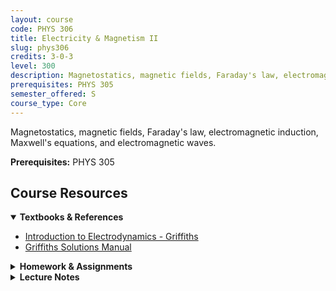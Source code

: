 ```yaml
---
layout: course
code: PHYS 306
title: Electricity & Magnetism II
slug: phys306
credits: 3-0-3
level: 300
description: Magnetostatics, magnetic fields, Faraday's law, electromagnetic induction, Maxwell's equations, and electromagnetic waves.
prerequisites: PHYS 305
semester_offered: S
course_type: Core
---
```


Magnetostatics, magnetic fields, Faraday's law, electromagnetic induction, Maxwell's equations, and electromagnetic waves.

**Prerequisites:** PHYS 305

## <i class="fas fa-book"></i> Course Resources

<details open>
<summary><strong><i class="fas fa-book"></i> Textbooks & References</strong></summary>
<ul>
<li><a href="/assets/resources/core/phys306/textbooks/David J. Griffiths-Introduction to Electrodynamics-Addison-Wesley (2012).pdf">Introduction to Electrodynamics - Griffiths</a></li>
<li><a href="/assets/resources/core/phys306/textbooks/Griffiths_Solutions.pdf">Griffiths Solutions Manual</a></li>
</ul>
</details>

<details>
<summary><strong><i class="fas fa-file-alt"></i> Homework & Assignments</strong></summary>
<ul>
<li><a href="/assets/resources/core/phys306/homework/PHYS306-HMWK-1.pdf">Homework 1</a></li>
<li><a href="/assets/resources/core/phys306/homework/PHYS306-HMWK-2.pdf">Homework 2</a></li>
<li><a href="/assets/resources/core/phys306/homework/PHYS306-HMWK-3.pdf">Homework 3</a></li>
<li><a href="/assets/resources/core/phys306/homework/PHYS306-HMWK-4.pdf">Homework 4</a></li>
<li><a href="/assets/resources/core/phys306/homework/PHYS306-HMWK-5.pdf">Homework 5</a></li>
<li><a href="/assets/resources/core/phys306/homework/PHYS306-HMWK-6.pdf">Homework 6</a></li>
<li><a href="/assets/resources/core/phys306/homework/PHYS306-HMWK-7.pdf">Homework 7</a></li>
</ul>
</details>

<details>
<summary><strong><i class="fas fa-book-open"></i> Lecture Notes</strong></summary>
<ul>
<li><a href="/assets/resources/core/phys306/notes/PHYS305-Ch07-Lec Notes-MBH.pdf">Chapter 7 - Lecture Notes</a></li>
<li><a href="/assets/resources/core/phys306/notes/PHYS306-Ch08-Lec Notes-MBH(1).pdf">Chapter 8 - Lecture Notes</a></li>
<li><a href="/assets/resources/core/phys306/notes/PHYS306-Ch09-Lec Notes-MBH-new.pdf">Chapter 9 - Lecture Notes</a></li>
<li><a href="/assets/resources/core/phys306/notes/PHYS306-Ch10-Lec Notes-MBH.pdf">Chapter 10 - Lecture Notes</a></li>
<li><a href="/assets/resources/core/phys306/notes/PHYS306-Ch11-Lec Notes-MBH.pdf">Chapter 11 - Lecture Notes</a></li>
<li><a href="/assets/resources/core/phys306/notes/PHYS306-Ch12-Lec Notes-MBH.pdf">Chapter 12 - Lecture Notes</a></li>
</ul>
</details>